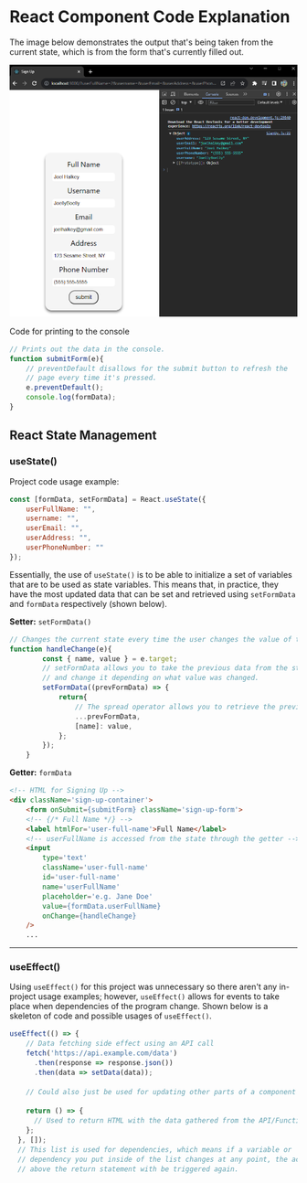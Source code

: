# React Component Code Explanation

The image below demonstrates the output that's being taken from the current state, which is from the form that's currently filled out.

![Output in console](output_screenshot.png)

Code for printing to the console
```javascript
// Prints out the data in the console.
function submitForm(e){
    // preventDefault disallows for the submit button to refresh the 
    // page every time it's pressed.
    e.preventDefault();
    console.log(formData);
}
```

## React State Management

### useState()

Project code usage example:
```javascript 
const [formData, setFormData] = React.useState({
    userFullName: "",
    username: "",
    userEmail: "",
    userAddress: "",
    userPhoneNumber: ""
});
```
Essentially, the use of `useState()` is to be able to initialize a set of variables that are to be used as state variables. This means that, in practice, they have the most updated data that can be set and retrieved using `setFormData` and `formData` respectively (shown below).

**Setter:** `setFormData()`

```javascript
// Changes the current state every time the user changes the value of the inputs in the form.
function handleChange(e){                               
        const { name, value } = e.target;    
        // setFormData allows you to take the previous data from the state
        // and change it depending on what value was changed.   
        setFormData((prevFormData) => {     
            return{              
                // The spread operator allows you to retrieve the previous data and add-to/change it.    
                ...prevFormData,                
                [name]: value,              
            };                                  
        });                                         
    }    
```  


**Getter:** `formData`

```html
<!-- HTML for Signing Up -->
<div className='sign-up-container'>
    <form onSubmit={submitForm} className='sign-up-form'>
    <!-- {/* Full Name */} -->
    <label htmlFor='user-full-name'>Full Name</label>
    <!-- userFullName is accessed from the state through the getter -->
    <input
        type='text'
        className='user-full-name'
        id='user-full-name'
        name='userFullName'
        placeholder='e.g. Jane Doe'
        value={formData.userFullName}   
        onChange={handleChange}
    />    
    ...
```

<hr>

### useEffect()

Using `useEffect()` for this project was unnecessary so there aren't any in-project usage examples; however, `useEffect()` allows for events to take place when dependencies of the program change. Shown below is a skeleton of code and possible usages of `useEffect()`.

```javascript
useEffect(() => {
    // Data fetching side effect using an API call
    fetch('https://api.example.com/data')
      .then(response => response.json())
      .then(data => setData(data));

    // Could also just be used for updating other parts of a component if another part changes.

    return () => {
      // Used to return HTML with the data gathered from the API/Function call.
    };
  }, []);  
  // This list is used for dependencies, which means if a variable or 
  // dependency you put inside of the list changes at any point, the actions 
  // above the return statement with be triggered again. 
```


